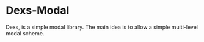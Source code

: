 # Dexs-Modal
Dexs, is a simple modal library. The main idea is to allow a simple multi-level modal scheme.
